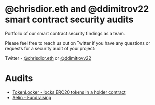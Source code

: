 # @chrisdior.eth and @ddimitrov22 smart contract security audits

Portfolio of our smart contract security findings as a team.

Please feel free to reach us out on Twitter if you have any questions or requests for a security audit of your project:

Twitter - [@chrisdior.eth](https://twitter.com/chrisdior777) or [@ddimitrovv22](https://twitter.com/ddimitrovv22)

# Audits

- [TokenLocker - locks ERC20 tokens in a holder contract](https://github.com/CDSecurity/audits/blob/main/audit%20reports/TokenLocker.md)
- [Aelin - Fundraising](./reports/Aelin-Sub7-Security-Review.pdf)
